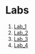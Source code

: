 # Labs
1. [Lab_1](https://github.com/NotNull0/devops_course-labs/tree/master/lab1)
2. [Lab_2](https://github.com/NotNull0/devops_course-labs/tree/master/lab2)
3. [Lab_3](https://github.com/NotNull0/devops_course-labs/tree/master/lab3)
3. [Lab_4](https://github.com/NotNull0/devops_course-labs/tree/master/lab4)
